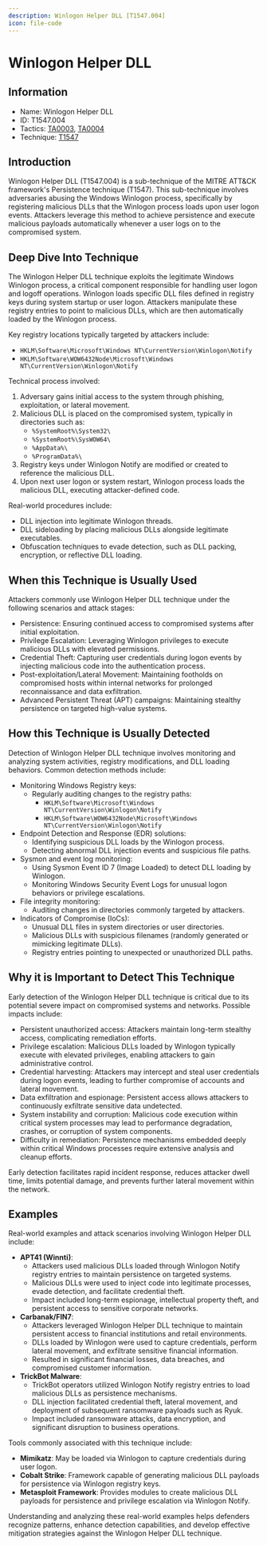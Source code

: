 ```yaml
---
description: Winlogon Helper DLL [T1547.004]
icon: file-code
---
```


# Winlogon Helper DLL

## Information

* Name: Winlogon Helper DLL
* ID: T1547.004
* Tactics: [TA0003](../../ta0003/), [TA0004](../)
* Technique: [T1547](./)

## Introduction

Winlogon Helper DLL (T1547.004) is a sub-technique of the MITRE ATT\&CK framework's Persistence technique (T1547). This sub-technique involves adversaries abusing the Windows Winlogon process, specifically by registering malicious DLLs that the Winlogon process loads upon user logon events. Attackers leverage this method to achieve persistence and execute malicious payloads automatically whenever a user logs on to the compromised system.

## Deep Dive Into Technique

The Winlogon Helper DLL technique exploits the legitimate Windows Winlogon process, a critical component responsible for handling user logon and logoff operations. Winlogon loads specific DLL files defined in registry keys during system startup or user logon. Attackers manipulate these registry entries to point to malicious DLLs, which are then automatically loaded by the Winlogon process.

Key registry locations typically targeted by attackers include:

* `HKLM\Software\Microsoft\Windows NT\CurrentVersion\Winlogon\Notify`
* `HKLM\Software\WOW6432Node\Microsoft\Windows NT\CurrentVersion\Winlogon\Notify`

Technical process involved:

1. Adversary gains initial access to the system through phishing, exploitation, or lateral movement.
2. Malicious DLL is placed on the compromised system, typically in directories such as:
   * `%SystemRoot%\System32\`
   * `%SystemRoot%\SysWOW64\`
   * `%AppData%\`
   * `%ProgramData%\`
3. Registry keys under Winlogon Notify are modified or created to reference the malicious DLL.
4. Upon next user logon or system restart, Winlogon process loads the malicious DLL, executing attacker-defined code.

Real-world procedures include:

* DLL injection into legitimate Winlogon threads.
* DLL sideloading by placing malicious DLLs alongside legitimate executables.
* Obfuscation techniques to evade detection, such as DLL packing, encryption, or reflective DLL loading.

## When this Technique is Usually Used

Attackers commonly use Winlogon Helper DLL technique under the following scenarios and attack stages:

* Persistence: Ensuring continued access to compromised systems after initial exploitation.
* Privilege Escalation: Leveraging Winlogon privileges to execute malicious DLLs with elevated permissions.
* Credential Theft: Capturing user credentials during logon events by injecting malicious code into the authentication process.
* Post-exploitation/Lateral Movement: Maintaining footholds on compromised hosts within internal networks for prolonged reconnaissance and data exfiltration.
* Advanced Persistent Threat (APT) campaigns: Maintaining stealthy persistence on targeted high-value systems.

## How this Technique is Usually Detected

Detection of Winlogon Helper DLL technique involves monitoring and analyzing system activities, registry modifications, and DLL loading behaviors. Common detection methods include:

* Monitoring Windows Registry keys:
  * Regularly auditing changes to the registry paths:
    * `HKLM\Software\Microsoft\Windows NT\CurrentVersion\Winlogon\Notify`
    * `HKLM\Software\WOW6432Node\Microsoft\Windows NT\CurrentVersion\Winlogon\Notify`
* Endpoint Detection and Response (EDR) solutions:
  * Identifying suspicious DLL loads by the Winlogon process.
  * Detecting abnormal DLL injection events and suspicious file paths.
* Sysmon and event log monitoring:
  * Using Sysmon Event ID 7 (Image Loaded) to detect DLL loading by Winlogon.
  * Monitoring Windows Security Event Logs for unusual logon behaviors or privilege escalations.
* File integrity monitoring:
  * Auditing changes in directories commonly targeted by attackers.
* Indicators of Compromise (IoCs):
  * Unusual DLL files in system directories or user directories.
  * Malicious DLLs with suspicious filenames (randomly generated or mimicking legitimate DLLs).
  * Registry entries pointing to unexpected or unauthorized DLL paths.

## Why it is Important to Detect This Technique

Early detection of the Winlogon Helper DLL technique is critical due to its potential severe impact on compromised systems and networks. Possible impacts include:

* Persistent unauthorized access: Attackers maintain long-term stealthy access, complicating remediation efforts.
* Privilege escalation: Malicious DLLs loaded by Winlogon typically execute with elevated privileges, enabling attackers to gain administrative control.
* Credential harvesting: Attackers may intercept and steal user credentials during logon events, leading to further compromise of accounts and lateral movement.
* Data exfiltration and espionage: Persistent access allows attackers to continuously exfiltrate sensitive data undetected.
* System instability and corruption: Malicious code execution within critical system processes may lead to performance degradation, crashes, or corruption of system components.
* Difficulty in remediation: Persistence mechanisms embedded deeply within critical Windows processes require extensive analysis and cleanup efforts.

Early detection facilitates rapid incident response, reduces attacker dwell time, limits potential damage, and prevents further lateral movement within the network.

## Examples

Real-world examples and attack scenarios involving Winlogon Helper DLL include:

* **APT41 (Winnti)**:
  * Attackers used malicious DLLs loaded through Winlogon Notify registry entries to maintain persistence on targeted systems.
  * Malicious DLLs were used to inject code into legitimate processes, evade detection, and facilitate credential theft.
  * Impact included long-term espionage, intellectual property theft, and persistent access to sensitive corporate networks.
* **Carbanak/FIN7**:
  * Attackers leveraged Winlogon Helper DLL technique to maintain persistent access to financial institutions and retail environments.
  * DLLs loaded by Winlogon were used to capture credentials, perform lateral movement, and exfiltrate sensitive financial information.
  * Resulted in significant financial losses, data breaches, and compromised customer information.
* **TrickBot Malware**:
  * TrickBot operators utilized Winlogon Notify registry entries to load malicious DLLs as persistence mechanisms.
  * DLL injection facilitated credential theft, lateral movement, and deployment of subsequent ransomware payloads such as Ryuk.
  * Impact included ransomware attacks, data encryption, and significant disruption to business operations.

Tools commonly associated with this technique include:

* **Mimikatz**: May be loaded via Winlogon to capture credentials during user logon.
* **Cobalt Strike**: Framework capable of generating malicious DLL payloads for persistence via Winlogon registry keys.
* **Metasploit Framework**: Provides modules to create malicious DLL payloads for persistence and privilege escalation via Winlogon Notify.

Understanding and analyzing these real-world examples helps defenders recognize patterns, enhance detection capabilities, and develop effective mitigation strategies against the Winlogon Helper DLL technique.
